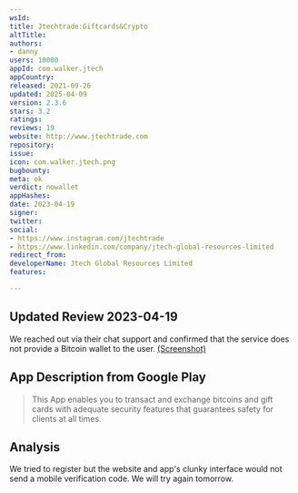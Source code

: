 ```yaml
---
wsId: 
title: Jtechtrade:Giftcards&Crypto
altTitle: 
authors:
- danny
users: 10000
appId: com.walker.jtech
appCountry: 
released: 2021-09-26
updated: 2025-04-09
version: 2.3.6
stars: 3.2
ratings: 
reviews: 19
website: http://www.jtechtrade.com
repository: 
issue: 
icon: com.walker.jtech.png
bugbounty: 
meta: ok
verdict: nowallet
appHashes: 
date: 2023-04-19
signer: 
twitter: 
social:
- https://www.instagram.com/jtechtrade
- https://www.linkedin.com/company/jtech-global-resources-limited
redirect_from: 
developerName: Jtech Global Resources Limited
features: 

---
```


## Updated Review 2023-04-19 

We reached out via their chat support and confirmed that the service does not provide a Bitcoin wallet to the user. [(Screenshot)](https://twitter.com/BitcoinWalletz/status/1648525697173028864)

## App Description from Google Play 

> This App enables you to transact and exchange bitcoins and gift cards with adequate security features that guarantees safety for clients at all times.

## Analysis 

We tried to register but the website and app's clunky interface would not send a mobile verification code. We will try again tomorrow.
